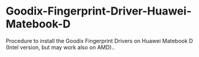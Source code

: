 # Goodix-Fingerprint-Driver-Huawei-Matebook-D
Procedure to install the Goodix Fingerprint Drivers on Huawei Matebook D (Intel version, but may work also on AMD)..
